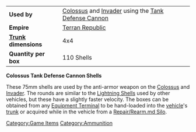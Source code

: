 |                                             |                                                                                                                                            |
| ------------------------------------------- | ------------------------------------------------------------------------------------------------------------------------------------------ |
| **Used by**                                 | [Colossus](Colossus.md "wikilink") and [Invader](Invader.md "wikilink") using the [Tank Defense Cannon](Tank_Defense_Cannon.md "wikilink") |
| **Empire**                                  | [Terran Republic](Terran_Republic.md "wikilink")                                                                                           |
| **[Trunk](Trunk.md "wikilink") dimensions** | 4x4                                                                                                                                        |
| **Quantity per box**                        | 110 Shells                                                                                                                                 |

**Colossus Tank Defense Cannon Shells**

These 75mm shells are used by the anti-armor weapon on the
[Colossus](Colossus.md "wikilink") and [Invader](Invader.md "wikilink"). The
rounds are similar to the [Lightning Shells](Lightning_Shell.md "wikilink")
used by other vehicles, but these have a slightly faster velocity. The
boxes can be obtained from any [Equipment
Terminal](Equipment_Terminal.md "wikilink") to be hand-loaded into the
[vehicle](vehicle.md "wikilink")'s [trunk](trunk.md "wikilink") or acquired
while in the vehicle from a [Repair/Rearm.md
Silo](Repair/Rearm_Silo.md "wikilink").

[Category:Game Items](Category:Game_Items.md "wikilink")
[Category:Ammunition](Category:Ammunition.md "wikilink")
